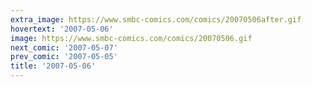 ```yaml
---
extra_image: https://www.smbc-comics.com/comics/20070506after.gif
hovertext: '2007-05-06'
image: https://www.smbc-comics.com/comics/20070506.gif
next_comic: '2007-05-07'
prev_comic: '2007-05-05'
title: '2007-05-06'
---
```



